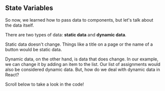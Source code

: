 ## State Variables

So now, we learned how to pass data to components, but let's talk about the data itself.

There are two types of data: **static data** and **dynamic data**.

Static data doesn't change. Things like a title on a page or the name of a button would be static data.

Dynamic data, on the other hand, is data that does change. In our example, we can change it by adding an item to the list. Our list of assignments would also be considered dynamic data. But,  how do we deal with dynamic data in React?

Scroll below to take a look in the code!
